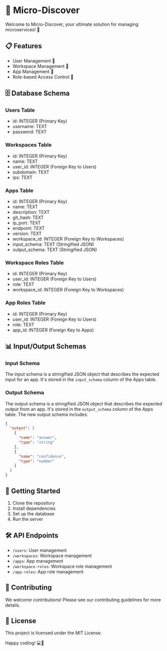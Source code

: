 # 🚀 Micro-Discover

Welcome to Micro-Discover, your ultimate solution for managing microservices! 🎉

## 📋 Features

- User Management 👤
- Workspace Management 🏢
- App Management 📱
- Role-based Access Control 🔐

## 🗄️ Database Schema

### Users Table
- id: INTEGER (Primary Key)
- username: TEXT
- password: TEXT

### Workspaces Table
- id: INTEGER (Primary Key)
- name: TEXT
- user_id: INTEGER (Foreign Key to Users)
- subdomain: TEXT
- ips: TEXT

### Apps Table
- id: INTEGER (Primary Key)
- name: TEXT
- description: TEXT
- git_hash: TEXT
- ip_port: TEXT
- endpoint: TEXT
- version: TEXT
- workspace_id: INTEGER (Foreign Key to Workspaces)
- input_schema: TEXT (Stringified JSON)
- output_schema: TEXT (Stringified JSON)

### Workspace Roles Table
- id: INTEGER (Primary Key)
- user_id: INTEGER (Foreign Key to Users)
- role: TEXT
- workspace_id: INTEGER (Foreign Key to Workspaces)

### App Roles Table
- id: INTEGER (Primary Key)
- user_id: INTEGER (Foreign Key to Users)
- role: TEXT
- app_id: INTEGER (Foreign Key to Apps)

## 📊 Input/Output Schemas

### Input Schema
The input schema is a stringified JSON object that describes the expected input for an app. It's stored in the `input_schema` column of the Apps table.

### Output Schema
The output schema is a stringified JSON object that describes the expected output from an app. It's stored in the `output_schema` column of the Apps table. The new output schema includes:

```json
{
  "output": [
    {
      "name": "answer",
      "type": "string"
    },
    {
      "name": "confidence",
      "type": "number"
    }
  ]
}
```

## 🚀 Getting Started

1. Clone the repository
2. Install dependencies
3. Set up the database
4. Run the server

## 🛠️ API Endpoints

- `/users`: User management
- `/workspaces`: Workspace management
- `/apps`: App management
- `/workspace-roles`: Workspace role management
- `/app-roles`: App role management

## 🤝 Contributing

We welcome contributions! Please see our contributing guidelines for more details.

## 📄 License

This project is licensed under the MIT License.

Happy coding! 💻🎉